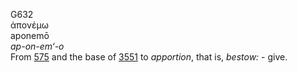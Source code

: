 <body>
  <p>G632<br>  ἀπονέμω  <br> aponemō  <br><i>ap-on-em‘-o </i><br>From <a href="g0575.htm">575</a> and the base of <a href="g3551.htm">3551</a>  to <i>apportion</i>, that is, <i>bestow:</i> - give.<br></p>
 </body>